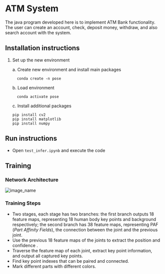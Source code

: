 # ATM System
The java program developed here is to implement ATM Bank functionality. The user can create an account, check,  deposit money, withdraw, and also search account with the system.


## Installation instructions

1. Set up the new environment

    a. Create new environment and install main packages
    ```
      conda create -n pose
    ```
    b. Load environment
    ```
      conda activate pose
    ```
    c. Install additional packages
      ```
      pip install cv2
      pip install matplotlib
      pip install numpy
      ```

## Run instructions
- Open `test_infer.ipynb` and execute the code

## Training

### Network Architecture
![image_name](https://github.com/WendyJ22/Pose_Estimation/blob/main/readme/architecture.png)

### Training Steps 
- Two stages, each stage has two branches: the first branch outputs 18 feature maps, representing 18 human body key points and background respectively; the second branch has 38 feature maps, representing PAF (_Part Affinity Fields_), the connection between the joint and the previous joint.
- Use the previous 18 feature maps of the joints to extract the position and confidence .
- Traverse the feature map of each joint, extract key point information, and output all captured key points.
- Find key point indexes that can be paired and connected. 
- Mark different parts with different colors.


